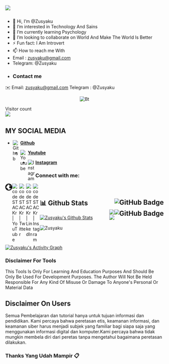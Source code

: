 <h1 align="left">
  <a href="https://git.io/typing-svg">
    <img src="https://readme-typing-svg.herokuapp.com/?lines=Hey+%F0%9F%91%8B,I%27m+Zusyaku.....;Nice+to+see+you....!&size=25">
  </a>
</h1>

- 👋 Hi, I’m @Zusyaku
- 👀 I’m interested in Technology And Sains
- 🌱 I’m currently learning Psychology
- 💞️ I’m looking to collaborate on World And Make The World Is Better
- ⚡ Fun fact: I Am Introvert
- 📫 How to reach me With 
- Email : zusyaku@gmail.com
- Telegram: @Zusyaku

<!---
Zusyaku/Zusyaku is a ✨ special ✨ repository because its `README.md` (this file) appears on your GitHub profile.
You can click the Preview link to take a look at your changes.
--->

- ### Contact me
✉️ Email: zusyaku@gmail.com
Telegram : @Zusyaku

<p align="center"><img src="https://user-images.githubusercontent.com/49580304/110318584-81067880-7fc2-11eb-8391-152d308e7f2b.gif" alt="Bt">

Visitor count<br>
  <img src="https://profile-counter.glitch.me/Zusyaku/count.svg" />

  
  ## MY SOCIAL MEDIA
* [<img alt="Github" align="left" width="24px" src="https://cdn.jsdelivr.net/npm/simple-icons@v3/icons/github.svg" /><b>Github</b>](https://github.com/Zusyaku)<br />
* [<img alt="Youtube" align="left" width="24px" src="https://cdn.jsdelivr.net/npm/simple-icons@v3/icons/youtube.svg" /> <b>Youtube</b>](https://www.youtube.com/channel/UC0TDrPcwxesAm9zutPKgZ8Q)<br />
* [<img alt="Instagram" align="left" width="24px" src="https://cdn.jsdelivr.net/npm/simple-icons@v3/icons/instagram.svg" /> <b>Instagram</b>](https://Instagram.com/joker.yeager)<br />
  
  ### Connect with me:

[<img align="left" alt="codeSTACKr.com" width="22px" src="https://raw.githubusercontent.com/iconic/open-iconic/master/svg/globe.svg" />][website]
[<img align="left" alt="codeSTACKr | YouTube" width="22px" src="https://cdn.jsdelivr.net/npm/simple-icons@v3/icons/youtube.svg" />][youtube]
[<img align="left" alt="codeSTACKr | Twitter" width="22px" src="https://cdn.jsdelivr.net/npm/simple-icons@v3/icons/twitter.svg" />][twitter]
[<img align="left" alt="codeSTACKr | LinkedIn" width="22px" src="https://cdn.jsdelivr.net/npm/simple-icons@v3/icons/linkedin.svg" />][linkedin]
[<img align="left" alt="codeSTACKr | Instagram" width="22px" src="https://cdn.jsdelivr.net/npm/simple-icons@v3/icons/instagram.svg" />][instagram]

<br />


## 📊 Github Stats <img align="right" src="https://img.shields.io/github/stars/Zusyaku?label=Stars&style=social" alt="GitHub Badge"> <a href="https://github.com/Zusyaku?tab=followers"><img align="right" src="https://img.shields.io/github/followers/Zusyaku?label=Followers&style=social" alt="GitHub Badge"></a> <a href="https://github.com/Zusyaku">  <img align="right" src="https://komarev.com/ghpvc/?username=Zusyaku"></a>

<p>
  <img align="right"
    src="https://github-readme-stats.vercel.app/api/top-langs/?username=Zusyaku&langs_count=8&theme=react" />
</p>

<a href="https://github.com/Zusyaku"><img alt="Zusyaku's Github Stats"
    src="https://github-readme-stats.vercel.app/api?username=Zusyaku&show_icons=true&count_private=true&theme=react&bg_color=151515" /></a>

<p><img align="center" src="https://github-readme-streak-stats.herokuapp.com/?user=Zusyaku&theme=black-ice"
    alt="Zusyaku" /></p>

<br />

<a href="https://github.com/Zusyaku"><img alt="Zusyaku's Activity Graph"
    src="https://activity-graph.herokuapp.com/graph?username=Zusyaku&bg_color=0D1117&color=5BCDEC&line=5BCDEC&point=FFFFFF&hide_border=true" /></a>


[website]: https://zusyaku-id.blogspot.com/
[twitter]: https://twitter.com/jokeryeager
[youtube]: https://www.youtube.com/channel/UC0TDrPcwxesAm9zutPKgZ8Q
[instagram]: https://instagram.com/joker.yeager
[linkedin]: https://www.linkedin.com/in/
  
  
### Disclaimer For Tools

This Tools Is Only For Learning And Education Purposes And Should Be Only Be Used For Development Purposes. The Author Will Not Be Held Responsible For Any Kind Of Misuse Or Damage To Anyone's Personal Or Material Data
  
  ## Disclaimer On Users
Semua Pembelajaran dan tutorial hanya untuk tujuan informasi dan pendidikan. Kami percaya bahwa peretasan etis, keamanan informasi, dan keamanan siber harus menjadi subjek yang familiar bagi siapa saja yang menggunakan informasi digital dan komputer.Kami percaya bahwa tidak mungkin membela diri dari peretas tanpa mengetahui bagaimana peretasan dilakukan.
  
  ### Thanks Yang Udah Mampir 📋

</div>

